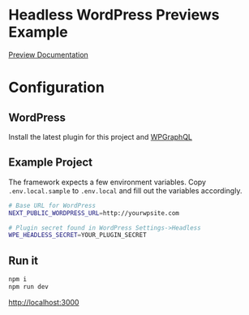 # Headless WordPress Previews Example

[Preview Documentation](../../docs/previews/README.md)

# Configuration

## WordPress

Install the latest plugin for this project and [WPGraphQL](https://wordpress.org/plugins/wp-graphql/)

## Example Project

The framework expects a few environment variables. Copy `.env.local.sample` to `.env.local` and fill out the variables
accordingly.

```bash
# Base URL for WordPress
NEXT_PUBLIC_WORDPRESS_URL=http://yourwpsite.com

# Plugin secret found in WordPress Settings->Headless
WPE_HEADLESS_SECRET=YOUR_PLUGIN_SECRET
```

## Run it

```bash
npm i
npm run dev
```

[http://localhost:3000]()
